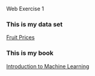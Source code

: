 Web Exercise 1
### This is my data set
<a href="#https://www.ers.usda.gov/webdocs/DataFiles/51035/Fruit%20Prices%202020.csv?v=3410.3"> Fruit Prices </a>
### This is my book
<a href="https://alex.smola.org/drafts/thebook.pdf"> Introduction to Machine Learning</a>


